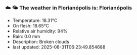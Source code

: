 ### ☁️ 🌤️  The weather in Florianópolis is: Florianópolis

- Temperature: 18.31°C
- On flesh: 18.65°C
- Relative air humidity: 94%
- Rain: 0.0 mm
- Description: Broken clouds
- last updated: 2025-08-31T06:23:49.854688
